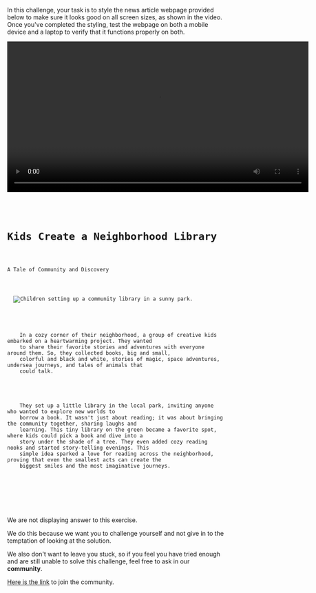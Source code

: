 In this challenge, your task is to style the news article webpage provided below to make sure it looks good on all screen sizes, as shown in the video. Once you've completed the styling, test the webpage on both a mobile device and a laptop to verify that it functions properly on both.

<video width="700" controls>
  <source src="https://ik.imagekit.io/d9mvewbju/Course/BigbinaryAcademy/Newspaper%20Challenge%20Video_1ylFlc8ie.mp4" type="video/mp4">
</video>

<codeblock language="css" type="exercise" testMode="fixedInput" showRunCodeButton="false" >
<code>
<panel language="html" >
<div class="header">
  <h1 class="main-heading">Kids Create a Neighborhood Library</h1>
  <p class="sub-heading">A Tale of Community and Discovery</p>
</div>
<div class="image-container">
  <img class="reference-image" src="https://ik.imagekit.io/d9mvewbju/Course/BigbinaryAcademy/newspaper-challenge-kids-library_njqtPqqwT.webp" alt="Children setting up a community library in a sunny park.">
</div>
<div class="description">
  <p>
    In a cozy corner of their neighborhood, a group of creative kids embarked on a heartwarming project. They wanted
    to share their favorite stories and adventures with everyone around them. So, they collected books, big and small,
    colorful and black and white, stories of magic, space adventures, undersea journeys, and tales of animals that
    could talk.</p>
  <p>
    They set up a little library in the local park, inviting anyone who wanted to explore new worlds to
    borrow a book. It wasn't just about reading; it was about bringing the community together, sharing laughs and
    learning. This tiny library on the green became a favorite spot, where kids could pick a book and dive into a
    story under the shade of a tree. They even added cozy reading nooks and started story-telling evenings. This
    simple idea sparked a love for reading across the neighborhood, proving that even the smallest acts can create the
    biggest smiles and the most imaginative journeys.
  </p>
</div>
</panel>
<panel language="css">
</panel>
</code>
</codeblock>

We are not displaying answer to this exercise.

We do this because we want you to challenge yourself
and
not give in to the temptation of looking at the solution.

We also don't want to leave you stuck, so if you feel
you have tried enough and are still unable to solve
this challenge, feel free to ask in our **community**.

[Here is the link](https://join.slack.com/t/bigbinaryacademy/shared_invite/zt-2kj86untg-wCGh2GPBA2I3iWZk4ke~tg) to join the community.
